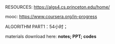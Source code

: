 RESOURCES: https://algs4.cs.princeton.edu/home/

mooc: https://www.coursera.org/in-progress

ALGORITHM PART1：54小时；

materials download here: **notes; PPT; codes**

